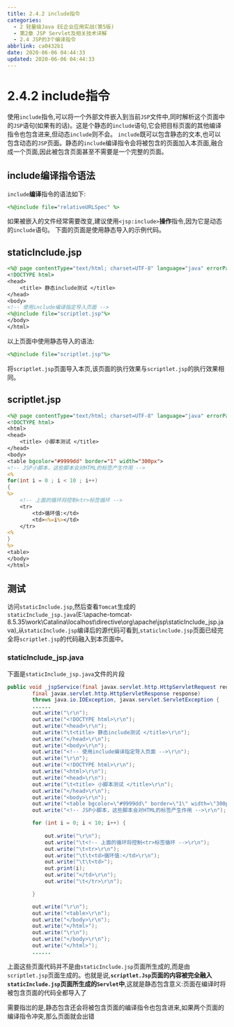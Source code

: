 ```yaml
---
title: 2.4.2 include指令
categories:
  - 2 轻量级Java EE企业应用实战(第5版)
  - 第2章 JSP Servlet及相关技术详解
  - 2.4 JSP的3个编译指令
abbrlink: ca0432b1
date: 2020-06-06 04:44:33
updated: 2020-06-06 04:44:33
---
```

# 2.4.2 include指令
使用`include`指令,可以将一个外部文件嵌入到当前`JSP`文件中,同时解析这个页面中的`JSP`语句(如果有的话)。这是个静态的`include`语句,它会把目标页面的其他编译指令也包含进来,但动态`include`则不会。
`include`既可以包含静态的文本,也可以包含动态的`JSP`页面。静态的`include`编译指令会将被包含的页面加入本页面,融合成一个页面,因此被包含页面甚至不需要是一个完整的页面。
## include编译指令语法
`include`**编译**指令的语法如下:
```jsp
<%@include file="relativeURLSpec" %>
```
如果被嵌入的文件经常需要改变,建议使用`<jsp:include>`**操作**指令,因为它是动态的`include`语句。
下面的页面是使用静态导入的示例代码。
## staticInclude.jsp
```jsp
<%@ page contentType="text/html; charset=UTF-8" language="java" errorPage="" %>
<!DOCTYPE html>
<head>
    <title> 静态include测试 </title>
</head>
<body>
<!-- 使用include编译指定导入页面 -->
<%@include file="scriptlet.jsp"%>
</body>
</html>
```
以上页面中使用静态导入的语法:
```jsp
<%@include file="scriptlet.jsp"%>
```
将`scriptlet.jsp`页面导入本页,该页面的执行效果与`scriptlet.jsp`的执行效果相同。
## scriptlet.jsp
```jsp
<%@ page contentType="text/html; charset=UTF-8" language="java" errorPage="" %>
<!DOCTYPE html>
<html>
<head>
    <title> 小脚本测试 </title>
</head>
<body>
<table bgcolor="#9999dd" border="1" width="300px">
<!-- JSP小脚本，这些脚本会对HTML的标签产生作用 -->
<%
for(int i = 0 ; i < 10 ; i++)
{
%>
    <!-- 上面的循环将控制<tr>标签循环 -->
    <tr>
        <td>循环值:</td>
        <td><%=i%></td>
    </tr>
<%
}
%>
<table>
</body>
</html>
```
## 测试
访问`staticInclude.jsp`,然后查看`Tomcat`生成的`staticInclude_jsp.java`(E:\apache-tomcat-8.5.35\work\Catalina\localhost\directive\org\apache\jsp\staticInclude_jsp.java),从`staticInclude.jsp`编译后的源代码可看到,`staticlnclude.jsp`页面已经完全将`scriptlet.jsp`的代码融入到本页面中。
### staticInclude_jsp.java
下面是`staticInclude_jsp.java`文件的片段
```java
public void _jspService(final javax.servlet.http.HttpServletRequest request,
        final javax.servlet.http.HttpServletResponse response)
        throws java.io.IOException, javax.servlet.ServletException {
        ......
        out.write("\r\n");
        out.write("<!DOCTYPE html>\r\n");
        out.write("<head>\r\n");
        out.write("\t<title> 静态include测试 </title>\r\n");
        out.write("</head>\r\n");
        out.write("<body>\r\n");
        out.write("<!-- 使用include编译指定导入页面 -->\r\n");
        out.write("\r\n");
        out.write("<!DOCTYPE html>\r\n");
        out.write("<html>\r\n");
        out.write("<head>\r\n");
        out.write("\t<title> 小脚本测试 </title>\r\n");
        out.write("</head>\r\n");
        out.write("<body>\r\n");
        out.write("<table bgcolor=\"#9999dd\" border=\"1\" width=\"300px\">\r\n");
        out.write("<!-- JSP小脚本，这些脚本会对HTML的标签产生作用 -->\r\n");

        for (int i = 0; i < 10; i++) {
            
            out.write("\r\n");
            out.write("\t<!-- 上面的循环将控制<tr>标签循环 -->\r\n");
            out.write("\t<tr>\r\n");
            out.write("\t\t<td>循环值:</td>\r\n");
            out.write("\t\t<td>");
            out.print(i);
            out.write("</td>\r\n");
            out.write("\t</tr>\r\n");

        }

        out.write("\r\n");
        out.write("<table>\r\n");
        out.write("</body>\r\n");
        out.write("</html>");
        out.write("\r\n");
        out.write("</body>\r\n");
        out.write("</html>");
        ......
```
上面这些页面代码并不是由`staticInclude.jsp`页面所生成的,而是由`scriptlet.jsp`页面生成的。也就是说,**`scriptlet.Jsp`页面的内容被完全融入`staticInclude.jsp`页面所生成的`Servlet`中**,这就是静态包含意义:页面在编译时将被包含页面的代码全都导入了

需要指岀的是,静态包含还会将被包含页面的编译指令也包含进来,如果两个页面的编译指令冲突,那么页面就会出错
